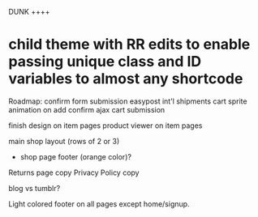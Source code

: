 DUNK
++++

child theme with RR edits to enable passing unique class and ID variables to almost any shortcode
=

Roadmap:
confirm form submission
easypost int'l shipments
cart sprite animation on add
confirm ajax cart submission

finish design on item pages
product viewer on item pages

main shop layout (rows of 2 or 3)
- shop page footer (orange color)?

Returns page copy
Privacy Policy copy

blog vs tumblr?

Light colored footer on all pages except home/signup.